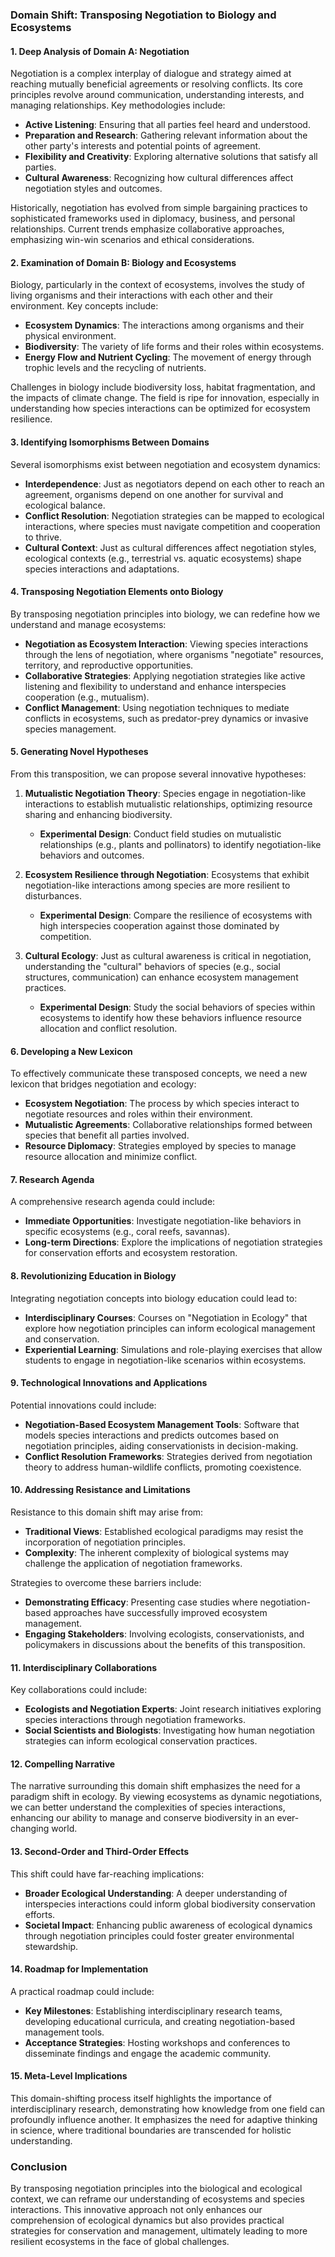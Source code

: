 ### Domain Shift: Transposing Negotiation to Biology and Ecosystems

#### 1. Deep Analysis of Domain A: Negotiation

Negotiation is a complex interplay of dialogue and strategy aimed at reaching mutually beneficial agreements or resolving conflicts. Its core principles revolve around communication, understanding interests, and managing relationships. Key methodologies include:

- **Active Listening**: Ensuring that all parties feel heard and understood.
- **Preparation and Research**: Gathering relevant information about the other party's interests and potential points of agreement.
- **Flexibility and Creativity**: Exploring alternative solutions that satisfy all parties.
- **Cultural Awareness**: Recognizing how cultural differences affect negotiation styles and outcomes.

Historically, negotiation has evolved from simple bargaining practices to sophisticated frameworks used in diplomacy, business, and personal relationships. Current trends emphasize collaborative approaches, emphasizing win-win scenarios and ethical considerations.

#### 2. Examination of Domain B: Biology and Ecosystems

Biology, particularly in the context of ecosystems, involves the study of living organisms and their interactions with each other and their environment. Key concepts include:

- **Ecosystem Dynamics**: The interactions among organisms and their physical environment.
- **Biodiversity**: The variety of life forms and their roles within ecosystems.
- **Energy Flow and Nutrient Cycling**: The movement of energy through trophic levels and the recycling of nutrients.

Challenges in biology include biodiversity loss, habitat fragmentation, and the impacts of climate change. The field is ripe for innovation, especially in understanding how species interactions can be optimized for ecosystem resilience.

#### 3. Identifying Isomorphisms Between Domains

Several isomorphisms exist between negotiation and ecosystem dynamics:

- **Interdependence**: Just as negotiators depend on each other to reach an agreement, organisms depend on one another for survival and ecological balance.
- **Conflict Resolution**: Negotiation strategies can be mapped to ecological interactions, where species must navigate competition and cooperation to thrive.
- **Cultural Context**: Just as cultural differences affect negotiation styles, ecological contexts (e.g., terrestrial vs. aquatic ecosystems) shape species interactions and adaptations.

#### 4. Transposing Negotiation Elements onto Biology

By transposing negotiation principles into biology, we can redefine how we understand and manage ecosystems:

- **Negotiation as Ecosystem Interaction**: Viewing species interactions through the lens of negotiation, where organisms "negotiate" resources, territory, and reproductive opportunities.
- **Collaborative Strategies**: Applying negotiation strategies like active listening and flexibility to understand and enhance interspecies cooperation (e.g., mutualism).
- **Conflict Management**: Using negotiation techniques to mediate conflicts in ecosystems, such as predator-prey dynamics or invasive species management.

#### 5. Generating Novel Hypotheses

From this transposition, we can propose several innovative hypotheses:

1. **Mutualistic Negotiation Theory**: Species engage in negotiation-like interactions to establish mutualistic relationships, optimizing resource sharing and enhancing biodiversity.
   - **Experimental Design**: Conduct field studies on mutualistic relationships (e.g., plants and pollinators) to identify negotiation-like behaviors and outcomes.

2. **Ecosystem Resilience through Negotiation**: Ecosystems that exhibit negotiation-like interactions among species are more resilient to disturbances.
   - **Experimental Design**: Compare the resilience of ecosystems with high interspecies cooperation against those dominated by competition.

3. **Cultural Ecology**: Just as cultural awareness is critical in negotiation, understanding the "cultural" behaviors of species (e.g., social structures, communication) can enhance ecosystem management practices.
   - **Experimental Design**: Study the social behaviors of species within ecosystems to identify how these behaviors influence resource allocation and conflict resolution.

#### 6. Developing a New Lexicon

To effectively communicate these transposed concepts, we need a new lexicon that bridges negotiation and ecology:

- **Ecosystem Negotiation**: The process by which species interact to negotiate resources and roles within their environment.
- **Mutualistic Agreements**: Collaborative relationships formed between species that benefit all parties involved.
- **Resource Diplomacy**: Strategies employed by species to manage resource allocation and minimize conflict.

#### 7. Research Agenda

A comprehensive research agenda could include:

- **Immediate Opportunities**: Investigate negotiation-like behaviors in specific ecosystems (e.g., coral reefs, savannas).
- **Long-term Directions**: Explore the implications of negotiation strategies for conservation efforts and ecosystem restoration.

#### 8. Revolutionizing Education in Biology

Integrating negotiation concepts into biology education could lead to:

- **Interdisciplinary Courses**: Courses on "Negotiation in Ecology" that explore how negotiation principles can inform ecological management and conservation.
- **Experiential Learning**: Simulations and role-playing exercises that allow students to engage in negotiation-like scenarios within ecosystems.

#### 9. Technological Innovations and Applications

Potential innovations could include:

- **Negotiation-Based Ecosystem Management Tools**: Software that models species interactions and predicts outcomes based on negotiation principles, aiding conservationists in decision-making.
- **Conflict Resolution Frameworks**: Strategies derived from negotiation theory to address human-wildlife conflicts, promoting coexistence.

#### 10. Addressing Resistance and Limitations

Resistance to this domain shift may arise from:

- **Traditional Views**: Established ecological paradigms may resist the incorporation of negotiation principles.
- **Complexity**: The inherent complexity of biological systems may challenge the application of negotiation frameworks.

Strategies to overcome these barriers include:

- **Demonstrating Efficacy**: Presenting case studies where negotiation-based approaches have successfully improved ecosystem management.
- **Engaging Stakeholders**: Involving ecologists, conservationists, and policymakers in discussions about the benefits of this transposition.

#### 11. Interdisciplinary Collaborations

Key collaborations could include:

- **Ecologists and Negotiation Experts**: Joint research initiatives exploring species interactions through negotiation frameworks.
- **Social Scientists and Biologists**: Investigating how human negotiation strategies can inform ecological conservation practices.

#### 12. Compelling Narrative

The narrative surrounding this domain shift emphasizes the need for a paradigm shift in ecology. By viewing ecosystems as dynamic negotiations, we can better understand the complexities of species interactions, enhancing our ability to manage and conserve biodiversity in an ever-changing world.

#### 13. Second-Order and Third-Order Effects

This shift could have far-reaching implications:

- **Broader Ecological Understanding**: A deeper understanding of interspecies interactions could inform global biodiversity conservation efforts.
- **Societal Impact**: Enhancing public awareness of ecological dynamics through negotiation principles could foster greater environmental stewardship.

#### 14. Roadmap for Implementation

A practical roadmap could include:

- **Key Milestones**: Establishing interdisciplinary research teams, developing educational curricula, and creating negotiation-based management tools.
- **Acceptance Strategies**: Hosting workshops and conferences to disseminate findings and engage the academic community.

#### 15. Meta-Level Implications

This domain-shifting process itself highlights the importance of interdisciplinary research, demonstrating how knowledge from one field can profoundly influence another. It emphasizes the need for adaptive thinking in science, where traditional boundaries are transcended for holistic understanding.

### Conclusion

By transposing negotiation principles into the biological and ecological context, we can reframe our understanding of ecosystems and species interactions. This innovative approach not only enhances our comprehension of ecological dynamics but also provides practical strategies for conservation and management, ultimately leading to more resilient ecosystems in the face of global challenges.